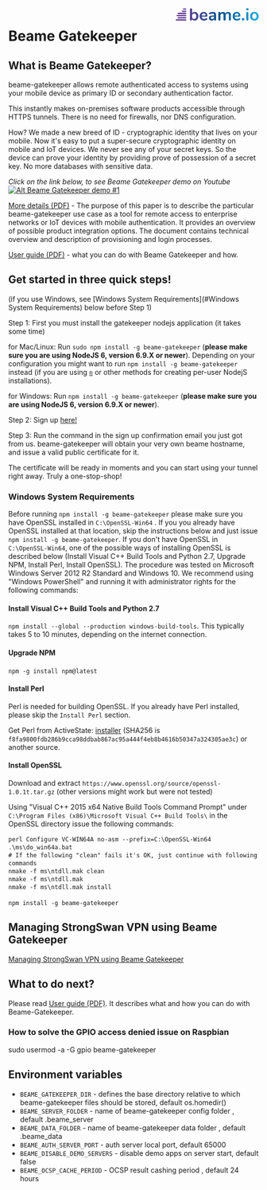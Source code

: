 <img align="right" src="img/beame.png">

# Beame Gatekeeper

## What is Beame Gatekeeper?

beame-gatekeeper allows remote authenticated access to systems using your mobile device as primary ID or secondary authentication factor.

This instantly makes on-premises software products accessible through HTTPS tunnels. There is no need for firewalls, nor DNS configuration.

How? We made a new breed of ID - cryptographic identity that lives on your mobile. Now it's easy to put a super-secure cryptographic identity on mobile and IoT devices. We never see any of your secret keys. So the device can prove your identity by providing prove of possession of a secret key. No more databases with sensitive data.

_Click on the link below, to see Beame Gatekeeper demo on Youtube_  
[![Alt Beame Gatekeeper demo #1](https://github.com/beameio/beame-gatekeeper/blob/dev/img/GKdemo.png)](https://youtu.be/i1j1E4vMyS0)

[More details (PDF)](doc/beame-gatekeeper.pdf) - The purpose of this paper is to describe the particular beame-gatekeeper use case as a tool for remote access to enterprise networks or IoT devices with mobile authentication. It provides an overview of possible product integration options. The document contains technical overview and description of provisioning and login processes.

[User guide (PDF)](https://www.beame.io/pdf/Beame+Gatekeeper+Technical+Presentation.pdf) - what you can do with Beame Gatekeeper and how.

## Get started in three quick steps!
(if you use Windows, see [Windows System Requirements](#Windows System Requirements) below before Step 1)

Step 1:
First you must install the gatekeeper nodejs application (it takes some time)

for Mac/Linux: Run `sudo npm install -g beame-gatekeeper` (**please make sure you are using NodeJS 6, version 6.9.X or newer**). Depending on your configuration you might want to run `npm install -g beame-gatekeeper` instead (if you are using [`n`](https://github.com/tj/n) or other methods for creating per-user NodejS installations).

for Windows: Run `npm install -g beame-gatekeeper` (**please make sure you are using NodeJS 6, version 6.9.X or newer**).

Step 2: 
Sign up [here!](https://ypxf72akb6onjvrq.ohkv8odznwh5jpwm.v1.p.beameio.net/gatekeeper)

Step 3: 
Run the command in the sign up confirmation email you just got from us. beame-gatekeeper will obtain your very own beame hostname, and issue a valid public certificate for it.

The certificate will be ready in moments and you can start using your tunnel right away. Truly a one-stop-shop!

### Windows System Requirements <a name="Windows System Requirements"></a>

Before running `npm install -g beame-gatekeeper` please make sure you have OpenSSL installed in `C:\OpenSSL-Win64` . If you you already have OpenSSL installed at that location, skip the instructions below and just issue `npm install -g beame-gatekeeper`. If you don't have OpenSSL in `C:\OpenSSL-Win64`, one of the possible ways of installing OpenSSL is described below (Install Visual C++ Build Tools and Python 2.7, Upgrade NPM, Install Perl, Install OpenSSL). The procedure was tested on Microsoft Windows Server 2012 R2 Standard and Windows 10. We recommend using "Windows PowerShell" and running it with administrator rights for the following commands:

#### Install Visual C++ Build Tools and Python 2.7

`npm install --global --production windows-build-tools`. This typically takes 5 to 10 minutes, depending on the internet connection.

#### Upgrade NPM

`npm -g install npm@latest`

#### Install Perl

Perl is needed for building OpenSSL. If you already have Perl installed, please skip the `Install Perl` section.

Get Perl from ActiveState: [installer](https://downloads.activestate.com/ActivePerl/releases/5.24.0.2401/ActivePerl-5.24.0.2401-MSWin32-x64-401627.exe) (SHA256 is `f8fa9800fdb286b9cca98ddbab867ac95a444f4eb8b4616b50347a324305ae3c`)
or another source.

#### Install OpenSSL

Download and extract `https://www.openssl.org/source/openssl-1.0.1t.tar.gz` (other versions might work but were not tested)

Using "Visual C++ 2015 x64 Native Build Tools Command Prompt" under `C:\Program Files (x86)\Microsoft Visual C++ Build Tools\` in the OpenSSL directory issue the following commands:

    perl Configure VC-WIN64A no-asm --prefix=C:\OpenSSL-Win64
    .\ms\do_win64a.bat
	# If the following "clean" fails it's OK, just continue with following commands
    nmake -f ms\ntdll.mak clean
    nmake -f ms\ntdll.mak
    nmake -f ms\ntdll.mak install

    npm install -g beame-gatekeeper

## Managing StrongSwan VPN using Beame Gatekeeper

[Managing StrongSwan VPN using Beame Gatekeeper](doc/strongswan.md)

## What to do next?

Please read [User guide (PDF)](https://www.beame.io/pdf/Beame+Gatekeeper+Technical+Presentation.pdf). It describes what and how you can do with Beame-Gatekeeper.

### How to solve the GPIO access denied issue on Raspbian 

sudo usermod -a -G gpio beame-gatekeeper


## Environment variables

* `BEAME_GATEKEEPER_DIR` -  defines the base directory relative to which beame-gatekeeper files should be stored, default os.homedir() 
* `BEAME_SERVER_FOLDER`  - name of beame-gatekeeper config folder , default .beame_server
* `BEAME_DATA_FOLDER`  - name of beame-gatekeeper data folder , default .beame_data
* `BEAME_AUTH_SERVER_PORT` - auth server local port, default 65000
* `BEAME_DISABLE_DEMO_SERVERS` - disable demo apps on server start, default false
* `BEAME_OCSP_CACHE_PERIOD` - OCSP result cashing period , default 24 hours

